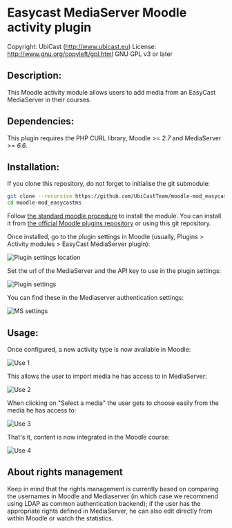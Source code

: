 Easycast MediaServer Moodle activity plugin
===========================================

Copyright: UbiCast (http://www.ubicast.eu)
License: http://www.gnu.org/copyleft/gpl.html GNU GPL v3 or later


Description:
------------
This Moodle activity module allows users to add media from an EasyCast MediaServer in their courses.


Dependencies:
-------------
This plugin requires the PHP CURL library,
Moodle >= *2.7* and MediaServer >= *6.6*.


Installation:
-------------

If you clone this repository, do not forget to initialise the git submodule:

```bash
git clone --recursive https://github.com/UbiCastTeam/moodle-mod_easycastms
cd moodle-mod_easycastms
```

Follow [the standard moodle procedure](https://docs.moodle.org/28/en/Installing_plugins) to install the module. You can install it from [the official Moodle plugins repository](https://moodle.org/plugins/view.php?plugin=mod_easycastms) or using this git repository.

Once installed, go to the plugin settings in Moodle (usually, Plugins > Activity modules > EasyCast MediaServer plugin):

![Plugin settings location](http://www.ubicast.eu/medias/downloads/techdocs/lms-integration/moodle/settings1.png)

Set the url of the MediaServer and the API key to use in the plugin settings:

![Plugin settings](http://www.ubicast.eu/medias/downloads/techdocs/lms-integration/moodle/settings2.png)

You can find these in the Mediaserver authentication settings:

![MS settings](http://www.ubicast.eu/medias/downloads/techdocs/lms-integration/moodle/settings3.png)

Usage:
------

Once configured, a new activity type is now available in Moodle:

![Use 1](http://www.ubicast.eu/medias/downloads/techdocs/lms-integration/moodle/use1.png)

This allows the user to import media he has access to in MediaServer:

![Use 2](http://www.ubicast.eu/medias/downloads/techdocs/lms-integration/moodle/use2.png)

When clicking on "Select a media" the user gets to choose easily from the media he has access to:

![Use 3](http://www.ubicast.eu/medias/downloads/techdocs/lms-integration/moodle/use3.png)

That's it, content is now integrated in the Moodle course:

![Use 4](http://www.ubicast.eu/medias/downloads/techdocs/lms-integration/moodle/use4.png)

About rights management
-----------------------

Keep in mind that the rights management is currently based on comparing the usernames in Moodle and Mediaserver (in which case we recommend using LDAP as common authentication backend); if the user has the appropriate rights defined in MediaServer, he can also edit directly from within Moodle or watch the statistics.
